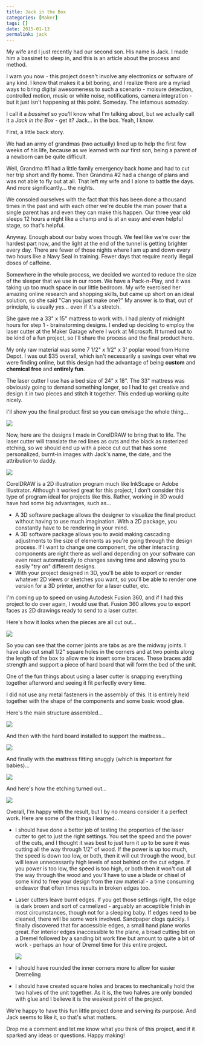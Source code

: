 ```yaml
---
title: Jack in the Box
categories: [Maker]
tags: []
date: 2015-01-13
permalink: jack
---
```


My wife and I just recently had our second son. His name is Jack. I made him a bassinet to sleep in, and this is an article about the process and method.
<!-- xmore -->

I warn you now - this project doesn&#39;t involve any electronics or software of any kind. I know that makes it a bit boring, and I realize there are a myriad ways to bring digital awesomeness to such a scenario - moisure detection, controlled motion, music or white noise, notifications, camera integration - but it just isn&#39;t happening at this point. Someday. The infamous _someday_.

I call it a _bassinet_ so you&#39;ll know what I&#39;m talking about, but we actually call it a _Jack in the Box_ - get it? Jack... in the box. Yeah, I know.

First, a little back story.

We had an army of grandmas (two actually) lined up to help the first few weeks of his life, because as we learned with our first son, being a parent of a newborn can be quite difficult.

Well, Grandma #1 had a little family emergency back home and had to cut her trip short and fly home. Then Grandma #2 had a change of plans and was not able to fly out at all. That left my wife and I alone to battle the days. And more significantly... the nights.

We consoled ourselves with the fact that this has been done a thousand times in the past and with each other we&#39;re double the man power that a single parent has and even they can make this happen. Our three year old sleeps 12 hours a night like a champ and is at an easy and even helpful stage, so that&#39;s helpful.

Anyway. Enough about our baby woes though. We feel like we&#39;re over the hardest part now, and the light at the end of the tunnel is getting brighter every day. There are fewer of those nights where I am up and down every two hours like a Navy Seal in training. Fewer days that require nearly illegal doses of caffeine.

Somewhere in the whole process, we decided we wanted to reduce the size of the sleeper that we use in our room. We have a Pack-n-Play, and it was taking up too much space in our little bedroom. My wife exercised her amazing online research and shopping skills, but came up short on an ideal solution, so she said "Can you just make one?" My answer is to that, out of principle, is usually _yes_... even if it&#39;s a stretch.

She gave me a 33" x 15" mattress to work with. I had plenty of midnight hours for step 1 - brainstorming designs. I ended up deciding to employ the laser cutter at the Maker Garage where I work at Microsoft. It turned out to be kind of a fun project, so I&#39;ll share the process and the final product here.

My only raw material was some 7 1/2" x 1/2" x 3&#39; poplar wood from Home Depot. I was out $35 overall, which isn&#39;t necessarily a savings over what we were finding online, but this design had the advantage of being **custom** and **chemical free** and **entirely fun**.

The laser cutter I use has a bed size of 24" x 18". The 33" mattress was obviously going to demand something longer, so I had to get creative and design it in two pieces and stitch it together. This ended up working quite nicely.

I&#39;ll show you the final product first so you can envisage the whole thing...

![](/files/jack_01.jpg)

Now, here are the designs I made in CorelDRAW to bring that to life. The laser cutter will translate the red lines as cuts and the black as rasterized etching, so we should end up with a piece cut out that has some personalized, burnt-in images with Jack&#39;s name, the date, and the attribution to daddy.

![](/files/jack_02.png)

<aside>
CorelDRAW is a 2D illustration program much like InkScape or Adobe Illustrator. Although it worked great for this project, I don&#39;t consider this type of program ideal for projects like this. Rather, working in 3D would have had some big advantages, such as...

*   A 3D software package allows the designer to visualize the final product without having to use much imagination. With a 2D package, you constantly have to be rendering in your mind.
*   A 3D software package allows you to avoid making cascading adjustments to the size of elements as you&#39;re going through the design process. If I want to change one component, the other interacting components are right there as well and depending on your software can even react automatically to changes saving time and allowing you to easily "try on" different designs.
*   With your project designed in 3D, you&#39;ll be able to export or render whatever 2D views or sketches you want, so you&#39;ll be able to render one version for a 3D printer, another for a laser cutter, etc.

I&#39;m coming up to speed on using Autodesk Fusion 360, and if I had this project to do over again, I would use that. Fusion 360 allows you to export faces as 2D drawings ready to send to a laser cutter.
</aside>

Here&#39;s how it looks when the pieces are all cut out...

![](/files/jack_03.png)

So you can see that the corner joints are tabs as are the midway joints. I have also cut small 1/2" square holes in the corners and at two points along the length of the box to allow me to insert some braces. These braces add strength and support a piece of hard board that will form the bed of the unit.

One of the fun things about using a laser cutter is snapping everything together afterword and seeing it fit perfectly every time.

I did not use any metal fasteners in the assembly of this. It is entirely held together with the shape of the components and some basic wood glue.

Here&#39;s the main structure assembled...

![](/files/jack_04.png)

And then with the hard board installed to support the mattress...

![](/files/jack_05.png)

And finally with the mattress fitting snuggly (which is important for babies)...

![](/files/jack_06.png)

And here&#39;s how the etching turned out...

![](/files/jack_07.png)

Overall, I&#39;m happy with the result, but I by no means consider it a perfect work. Here are some of the things I learned...

*   I should have done a better job of testing the properties of the laser cutter to get to just the right settings. You set the speed and the power of the cuts, and I thought it was best to just turn it up to be sure it was cutting all the way through 1/2" of wood. If the power is up too much, the speed is down too low, or both, then it will cut through the wood, but will leave unnecessarily high levels of soot behind on the cut edges. If you power is too low, the speed is too high, or both then it won&#39;t cut all the way through the wood and you&#39;ll have to use a blade or chisel of some kind to free your design from the raw material - a time consuming endeavor that often times results in broken edges too.
*   Laser cutters leave burnt edges. If you get those settings right, the edge is dark brown and sort of carmelized - arguably an acceptible finish in most circumstances, though not for a sleeping baby. If edges need to be cleaned, there will be some work involved. Sandpaper clogs quickly. I finally discovered that for accessible edges, a small hand plane works great. For interior edges inaccessible to the plane, a broad cutting bit on a Dremel followed by a sanding bit work fine but amount to quite a bit of work - perhaps an hour of Dremel time for this entire project.

	![](/files/jack_08.png)
*   I should have rounded the inner corners more to allow for easier Dremeling
*   I should have created square holes and braces to mechanically hold the two halves of the unit together. As it is, the two halves are only bonded with glue and I believe it is the weakest point of the project.

We&#39;re happy to have this fun little project done and serving its purpose. And Jack seems to like it, so that&#39;s what matters.

Drop me a comment and let me know what you think of this project, and if it sparked any ideas or questions. Happy making!